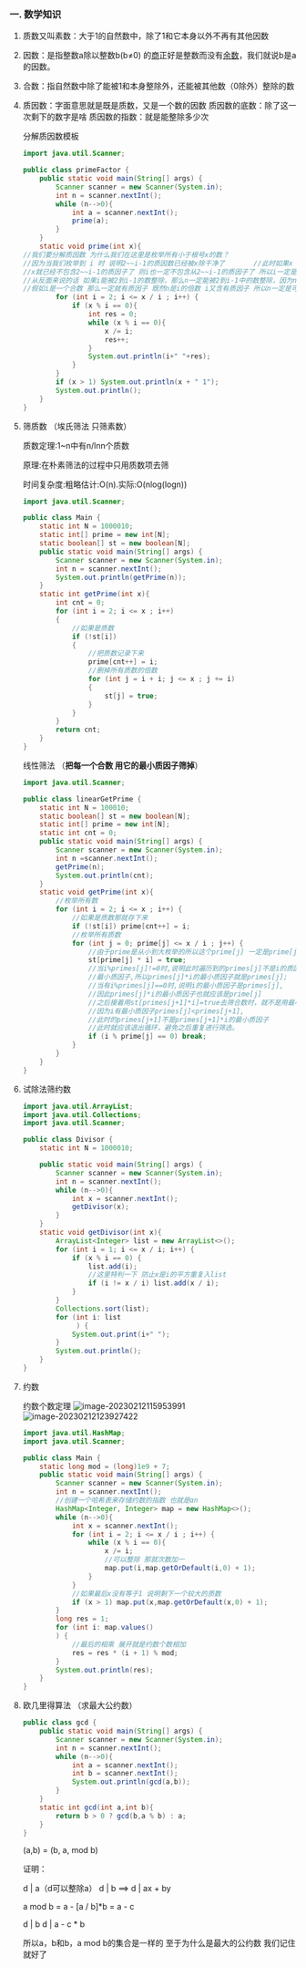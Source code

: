 ### 一. 数学知识

1. 质数又叫素数：大于1的自然数中，除了1和它本身以外不再有其他因数

2. 因数：是指整数a除以整数b(b≠0) 的[商](https://baike.baidu.com/item/商/3820976?fromModule=lemma_inlink)正好是整数而没有[余数](https://baike.baidu.com/item/余数/6180737?fromModule=lemma_inlink)，我们就说b是a的因数。

3. 合数：指自然数中除了能被1和本身整除外，还能被其他数（0除外）整除的数

4. 质因数：字面意思就是既是质数，又是一个数的因数
   质因数的底数：除了这一次剩下的数字是啥
   质因数的指数：就是能整除多少次

   分解质因数模板

   ```Java
   import java.util.Scanner;
   
   public class primeFactor {
       public static void main(String[] args) {
           Scanner scanner = new Scanner(System.in);
           int n = scanner.nextInt();
           while (n-->0){
               int a = scanner.nextInt();
               prime(a);
           }
       }
       static void prime(int x){
   //我们要分解质因数 为什么我们在这里是枚举所有小于根号x的数？
   //因为当我们枚举到 i 时 说明2~~i-1的质因数已经被x除干净了       //此时如果x % i == 0 那么x是i的倍数 
   //x就已经不包含2~~i-1的质因子了 则i也一定不包含从2~~i-1的质因子了 所以i一定是一个质数
   //从反面来说的话 如果i能被2到i-1的数整除，那么n一定能被2到i-1中的数整除，因为n是i的倍数（n能被i整除）
   //假如i是一个合数 那么一定就有质因子 既然n是i的倍数 i又含有质因子 所以n一定是可以整除从2~~i-1的数的 但是循环条件是i之前的数一定是要么不能除要么就是除完了的 所以i一定不是一个合数
           for (int i = 2; i <= x / i ; i++) {
               if (x % i == 0){
                   int res = 0;
                   while (x % i == 0){
                       x /= i;
                       res++;
                   }
                   System.out.println(i+" "+res);
               }
           }
           if (x > 1) System.out.println(x + " 1");
           System.out.println();
       }
   }
   ```

5. 筛质数  （埃氏筛法 只筛素数）

   质数定理:1~n中有n/lnn个质数

   原理:在朴素筛法的过程中只用质数项去筛

   时间复杂度:粗略估计:O(n).实际:O(nlog(logn))

   ```Java
   import java.util.Scanner;
   
   public class Main {
       static int N = 1000010;
       static int[] prime = new int[N];
       static boolean[] st = new boolean[N];
       public static void main(String[] args) {
           Scanner scanner = new Scanner(System.in);
           int n = scanner.nextInt();
           System.out.println(getPrime(n));
       }
       static int getPrime(int x){
           int cnt = 0;
           for (int i = 2; i <= x ; i++) 
           {
               //如果是质数
               if (!st[i])
               {
                   //把质数记录下来
                   prime[cnt++] = i;
                   //删掉所有质数的倍数
                   for (int j = i + i; j <= x ; j += i) 
                   {
                       st[j] = true;
                   }
               }
           }
           return cnt;
       }
   }
   ```

   线性筛法  （**把每一个合数 用它的最小质因子筛掉**）
   
   ```java
   import java.util.Scanner;
   
   public class linearGetPrime {
       static int N = 100010;
       static boolean[] st = new boolean[N];
       static int[] prime = new int[N];
       static int cnt = 0;
       public static void main(String[] args) {
           Scanner scanner = new Scanner(System.in);
           int n =scanner.nextInt();
           getPrime(n);
           System.out.println(cnt);
       }
       static void getPrime(int x){
           //枚举所有数
           for (int i = 2; i <= x ; i++) {
               //如果是质数那就存下来
               if (!st[i]) prime[cnt++] = i;
               //枚举所有质数
               for (int j = 0; prime[j] <= x / i ; j++) {
                   //由于prime是从小到大枚举的所以这个prime[j] 一定是prime[j] * i的最小质因子
                   st[prime[j] * i] = true;
                   //当i%primes[j]!=0时,说明此时遍历到的primes[j]不是i的质因子，那么只可能是此时的primes[j]<i的
                   //最小质因子,所以primes[j]*i的最小质因子就是primes[j];
                   //当有i%primes[j]==0时,说明i的最小质因子是primes[j],
                   //因此primes[j]*i的最小质因子也就应该是prime[j]
                   //之后接着用st[primes[j+1]*i]=true去筛合数时，就不是用最小质因子去更新了,
                   //因为i有最小质因子primes[j]<primes[j+1],
                   //此时的primes[j+1]不是primes[j+1]*i的最小质因子
                   //此时就应该退出循环，避免之后重复进行筛选。
                   if (i % prime[j] == 0) break;
               }
           }
       }
   }
   ```

6. 试除法筛约数

   ```Java
   import java.util.ArrayList;
   import java.util.Collections;
   import java.util.Scanner;
   
   public class Divisor {
       static int N = 1000010;
   
       public static void main(String[] args) {
           Scanner scanner = new Scanner(System.in);
           int n = scanner.nextInt();
           while (n-->0){
               int x = scanner.nextInt();
               getDivisor(x);
           }
       }
       static void getDivisor(int x){
           ArrayList<Integer> list = new ArrayList<>();
           for (int i = 1; i <= x / i; i++) {
               if (x % i == 0) {
                   list.add(i);
                   //这里特判一下 防止x是i的平方重复入list
                   if (i != x / i) list.add(x / i);
               }
           }
           Collections.sort(list);
           for (int i: list
                ) {
               System.out.print(i+" ");
           }
           System.out.println();
       }
   }
   ```


7. 约数

   约数个数定理
   ![image-20230212115953991](C:\Users\北师大在逃学子\AppData\Roaming\Typora\typora-user-images\image-20230212115953991.png)
   ![image-20230212123927422](C:\Users\北师大在逃学子\AppData\Roaming\Typora\typora-user-images\image-20230212123927422.png)

   ```Java
   import java.util.HashMap;
   import java.util.Scanner;
   
   public class Main {
       static long mod = (long)1e9 + 7;
       public static void main(String[] args) {
           Scanner scanner = new Scanner(System.in);
           int n = scanner.nextInt();
           //创建一个哈希表来存储约数的指数 也就是αn
           HashMap<Integer, Integer> map = new HashMap<>();
           while (n-->0){
               int x = scanner.nextInt();
               for (int i = 2; i <= x / i ; i++) {
                   while (x % i == 0){
                       x /= i;
                       //可以整除 那就次数加一
                       map.put(i,map.getOrDefault(i,0) + 1);
                   }
               }
               //如果最后x没有等于1 说明剩下一个较大的质数
               if (x > 1) map.put(x,map.getOrDefault(x,0) + 1);
           }
           long res = 1;
           for (int i: map.values()
           ) {
               //最后的相乘 展开就是约数个数相加
               res = res * (i + 1) % mod;
           }
           System.out.println(res);
       }
   }
   ```


8. 欧几里得算法 （求最大公约数）

   ```Java
   public class gcd {
       public static void main(String[] args) {
           Scanner scanner = new Scanner(System.in);
           int n = scanner.nextInt();
           while (n-->0){
               int a = scanner.nextInt();
               int b = scanner.nextInt();
               System.out.println(gcd(a,b));
           }
       }
       static int gcd(int a,int b){
           return b > 0 ? gcd(b,a % b) : a;
       }
   }
   ```

   (a,b)  = (b, a, mod b)

   证明：

   d | a（d可以整除a） d | b      ==>   d | ax + by

   a mod b = a - [a / b]*b    = a - c  

    d | b    d | a - c * b 

   所以a，b和b，a mod b的集合是一样的 至于为什么是最大的公约数 我们记住就好了